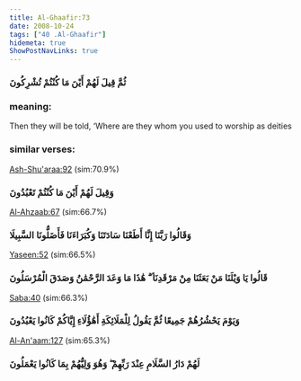 ```yaml
---
title: Al-Ghaafir:73
date: 2008-10-24
tags: ["40 .Al-Ghaafir"]
hidemeta: true 
ShowPostNavLinks: true 
---
```

### ثُمَّ قِيلَ لَهُمْ أَيْنَ مَا كُنْتُمْ تُشْرِكُونَ
### meaning: 
Then they will be told, ‘Where are they whom you used to worship as deities
### similar verses: 

[Ash-Shu'araa:92](/26/92) (sim:70.9%)

### وَقِيلَ لَهُمْ أَيْنَ مَا كُنْتُمْ تَعْبُدُونَ

[Al-Ahzaab:67](/33/67) (sim:66.7%)

### وَقَالُوا رَبَّنَا إِنَّا أَطَعْنَا سَادَتَنَا وَكُبَرَاءَنَا فَأَضَلُّونَا السَّبِيلَا

[Yaseen:52](/36/52) (sim:66.5%)

### قَالُوا يَا وَيْلَنَا مَنْ بَعَثَنَا مِنْ مَرْقَدِنَا ۜ ۗ هَٰذَا مَا وَعَدَ الرَّحْمَٰنُ وَصَدَقَ الْمُرْسَلُونَ

[Saba:40](/34/40) (sim:66.3%)

### وَيَوْمَ يَحْشُرُهُمْ جَمِيعًا ثُمَّ يَقُولُ لِلْمَلَائِكَةِ أَهَٰؤُلَاءِ إِيَّاكُمْ كَانُوا يَعْبُدُونَ

[Al-An'aam:127](/6/127) (sim:65.3%)

### لَهُمْ دَارُ السَّلَامِ عِنْدَ رَبِّهِمْ ۖ وَهُوَ وَلِيُّهُمْ بِمَا كَانُوا يَعْمَلُونَ
